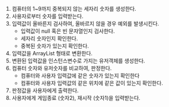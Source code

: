 1. 컴퓨터의 1~9까지 중복되지 않는 세자리 숫자를 생성한다.
2. 사용자로부터 숫자를 입력받는다.
3. 입력값이 올바른지 검사하여, 올바르지 않을 경우 예외를 발생시킨다.
   - 입력값이 null 혹은 빈 문자열인지 검사한다.
   - 세자리 숫자인지 확인한다.
   - 중복된 숫자가 있는지 확인한다.
4. 입력값을 ArrayList 형태로 변환한다.
5. 변환된 입력값을 인스턴스변수로 가지는 유저객체를 생성한다.
6. 컴퓨터 숫자와 유저숫자를 비교하여, 판정한다.
   - 컴퓨터와 사용자 입력값에 같은 숫자가 있는지 확인한다
   - 컴퓨터와 사용자 입력값의 같은 위치에 같은 값이 있는지 확인한다.
7. 판정값을 사용자에게 출력한다.
8. 사용자에게 게임종료 (숫자2), 재시작 (숫자1)을 입력받는다.